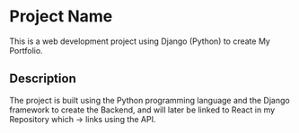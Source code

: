 # Project Name

This is a web development project using Django (Python) to create My Portfolio.

## Description

The project is built using the Python programming language and the Django framework to create the Backend, and will later be linked to React in my Repository which -> links using the API.
